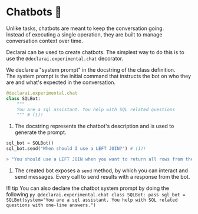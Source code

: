# Chatbots :speech_balloon:

Unlike tasks, chatbots are meant to keep the conversation going. <br>
Instead of executing a single operation, they are built to manage conversation context over time.

Declarai can be used to create chatbots. The simplest way to do this is to use the `@declarai.experimental.chat` decorator.

We declare a "system prompt" in the docstring of the class definition.<br>
The system prompt is the initial command that instructs the bot on who they are and what's expected in the conversation. 


```py
@declarai.experimental.chat
class SQLBot:
    """
    You are a sql assistant. You help with SQL related questions 
    """ # (1)!
```

1. The docstring represents the chatbot's description and is used to generate the prompt.

```py
sql_bot = SQLBot()
sql_bot.send("When should I use a LEFT JOIN?") # (1)!

> "You should use a LEFT JOIN when you want to return all rows from the left table, and the matched rows from the right table."
```

1. The created bot exposes a `send` method, by which you can interact and send messages.
    Every call to send results with a response from the bot.


!!! tip
    You can also declare the chatbot system prompt by doing the following
    ```py
    @declarai.experimental.chat
    class SQLBot:
        pass
    sql_bot = SQLBot(system="You are a sql assistant. You help with SQL related questions with one-line answers.")
    ```


